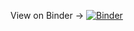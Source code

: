 View on Binder -> [![Binder](https://mybinder.org/badge_logo.svg)](https://mybinder.org/v2/gh/JamesVaChao/StockNeuralNet/HEAD)


